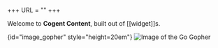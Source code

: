 +++
URL = ""
+++

Welcome to **Cogent Content**, built out of [[widget]]s.

{id="image_gopher" style="height=20em"}
![Image of the Go Gopher](https://miro.medium.com/v2/resize:fit:1000/0*YISbBYJg5hkJGcQd.png)


